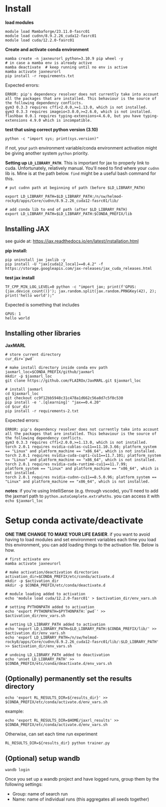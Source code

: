 # Install
**load modules**
```
module load Mambaforge/23.11.0-fasrc01
module load cudnn/8.9.2.26_cuda12-fasrc01
module load cuda/12.2.0-fasrc01
```

**Create and activate conda environment**
```
mamba create -n jaxneurorl python=3.10.9 pip wheel -y
# in case a mamba env is already active
mamba deactivate  # keep running until no env is active
mamba activate jaxneurorl
pip install -r requirements.txt
```
Expected errors:
```
ERROR: pip's dependency resolver does not currently take into account all the packages that are installed. This behaviour is the source of the following dependency conflicts.
gym3 0.3.3 requires cffi<2.0.0,>=1.13.0, which is not installed.
gym3 0.3.3 requires imageio<3.0.0,>=2.6.0, which is not installed.
flashbax 0.0.1 requires typing-extensions<4.6.0, but you have typing-extensions 4.9.0 which is incompatible.
```

**test that using correct python version (3.10)**
```
python -c "import sys; print(sys.version)"
```
if not, your `path` environment variable/conda environment activation might be giving another system `python` priority.

**Setting up `LD_LIBRARY_PATH`**.
This is important for jax to properly link to cuda. Unfortunately, relatively manual. You'll need to find where your `cudnn` lib is. Mine is at the path below. `find` might be a useful bash command for this.

```
# put cudnn path at beginning of path (before $LD_LIBRARY_PATH)

export LD_LIBRARY_PATH=$LD_LIBRARY_PATH:/n/sw/helmod-rocky8/apps/Core/cudnn/8.9.2.26_cuda12-fasrc01/lib/

# add conda lib to end of path (after $LD_LIBRARY_PATH)
export LD_LIBRARY_PATH=$LD_LIBRARY_PATH:$CONDA_PREFIX/lib
```

## Installing JAX
see guide at: https://jax.readthedocs.io/en/latest/installation.html

**pip install:**
```
pip uninstall jax jaxlib -y
pip install -U "jax[cuda12_local]==0.4.2" -f https://storage.googleapis.com/jax-releases/jax_cuda_releases.html
```

**test jax install**
```
TF_CPP_MIN_LOG_LEVEL=0 python -c "import jax; print(f'GPUS: {jax.device_count()}'); jax.random.split(jax.random.PRNGKey(42), 2); print('hello world');"
```
Expected is something that includes
```
GPUS: 1
hello world
```

## Installing other libraries

**JaxMARL**
```
# store current directory
cur_dir=`pwd`

# make install directory inside conda env path
jaxmarl_loc=$CONDA_PREFIX/github/jaxmarl
mkdir -p $jaxmarl_loc
git clone https://github.com/FLAIROx/JaxMARL.git $jaxmarl_loc

# install jaxmarl
cd $jaxmarl_loc
git checkout cc9f12bb5948c31c478a1d662c56a8d7c5f8c530
pip install -e '.[qlearning]' "jax==0.4.20"
cd $cur_dir
pip install -r requirements-2.txt
```
Expected errors:
```
ERROR: pip's dependency resolver does not currently take into account all the packages that are installed. This behaviour is the source of the following dependency conflicts.
gym3 0.3.3 requires cffi<2.0.0,>=1.13.0, which is not installed.
torch 2.0.1 requires nvidia-cublas-cu11==11.10.3.66; platform_system == "Linux" and platform_machine == "x86_64", which is not installed.
torch 2.0.1 requires nvidia-cuda-cupti-cu11==11.7.101; platform_system == "Linux" and platform_machine == "x86_64", which is not installed.
torch 2.0.1 requires nvidia-cuda-runtime-cu11==11.7.99; platform_system == "Linux" and platform_machine == "x86_64", which is not installed.
torch 2.0.1 requires nvidia-cudnn-cu11==8.5.0.96; platform_system == "Linux" and platform_machine == "x86_64", which is not installed.
```


**notes**: if you're using IntelliSense (e.g. through vscode), you'll need to add the jaxmarl path to `python.autoComplete.extraPaths`. you can access it with `echo $jaxmarl_loc`

# Setup conda activate/deactivate

**ONE TIME CHANGE TO MAKE YOUR LIFE EASIER**. if you want to avoid having to load modules and set environment variables each time you load this environment, you can add loading things to the activation file. Below is how.

```
# first activate env
mamba activate jaxneurorl

# make activation/deactivation directories
activation_dir=$CONDA_PREFIX/etc/conda/activate.d
mkdir -p $activation_dir
mkdir -p $CONDA_PREFIX/etc/conda/deactivate.d

# module loading added to activation
echo 'module load cuda/12.2.0-fasrc01' > $activation_dir/env_vars.sh

# setting PYTHONPATH added to activation
echo 'export PYTHONPATH=$PYTHONPATH:`pwd`' >> $activation_dir/env_vars.sh

# setting LD_LIBRARY_PATH added to activation
echo 'export LD_LIBRARY_PATH=$LD_LIBRARY_PATH:$CONDA_PREFIX/lib/' >> $activation_dir/env_vars.sh
echo 'export LD_LIBRARY_PATH=/n/sw/helmod-rocky8/apps/Core/cudnn/8.9.2.26_cuda12-fasrc01/lib/:$LD_LIBRARY_PATH' >> $activation_dir/env_vars.sh

# undoing LD_LIBRARY_PATH added to deactivation
echo 'unset LD_LIBRARY_PATH' >> $CONDA_PREFIX/etc/conda/deactivate.d/env_vars.sh
```



## (Optionally) permanently set the results directory
```
echo 'export RL_RESULTS_DIR=${results_dir}' >> $CONDA_PREFIX/etc/conda/activate.d/env_vars.sh
```
example:
```
echo 'export RL_RESULTS_DIR=$HOME/jaxrl_results' >> $CONDA_PREFIX/etc/conda/activate.d/env_vars.sh
```

Otherwise, can set each time run experiment
```
RL_RESULTS_DIR=${results_dir} python trainer.py
```

## (Optional) setup wandb
```
wandb login
```
Once you set up a wandb project and have logged runs, group them by the following settings:
- Group: name of search run
- Name: name of individual runs (this aggregates all seeds together)
